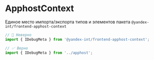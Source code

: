 # ApphostContext

Единое место импорта/экспорта типов и элементов пакета `@yandex-int/frontend-apphost-context`

```ts
// 🚫 Неверно
import { IDebugMeta } from '@yandex-int/frontend-apphost-context';

// ✅ Верно
import { IDebugMeta } from '../apphost';
```

